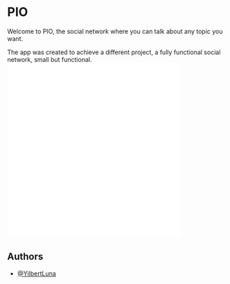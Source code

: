 # PIO

Welcome to PIO, the social network where you can talk about any topic you want.

The app was created to achieve a different project, a fully functional social network, small but functional.
<img src='./frontend/public/PIO.png' width="400">

## Authors

- [@YilbertLuna](https://www.github.com/YilbertLuna)

